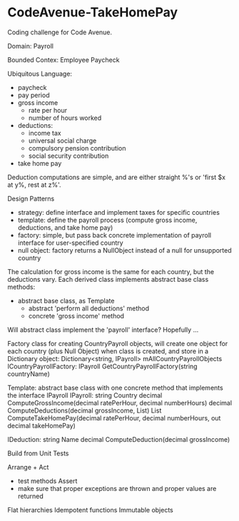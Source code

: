 # CodeAvenue-TakeHomePay
Coding challenge for Code Avenue.

Domain:
Payroll

Bounded Contex:
Employee Paycheck

Ubiquitous Language:
+ paycheck
+ pay period
+ gross income
	+ rate per hour
	+ number of hours worked
+ deductions:
	+ income tax
	+ universal social charge
	+ compulsory pension contribution
	+ social security contribution
+ take home pay


Deduction computations are simple, and are either straight %'s or 'first $x at y%, rest at z%'.

Design Patterns
+ strategy: define interface and implement taxes for specific countries
+ template: define the payroll process (compute gross income, deductions, and take home pay)
+ factory: simple, but pass back concrete implementation of payroll interface for user-specified country
+ null object: factory returns a NullObject instead of a null for unsupported country


The calculation for gross income is the same for each country, but the deductions vary.  Each derived class implements abstract base class methods: 
+ abstract base class, as Template
	+ abstract 'perform all deductions' method
	+ concrete 'gross income' method

Will abstract class implement the 'payroll' interface?  Hopefully ...


Factory class for creating CountryPayroll objects, will create one object for each country (plus Null Object) when class is created, and store in a Dictionary object: 
	Dictionary<string, IPayroll> mAllCountryPayrollObjects
ICountryPayrollFactory:
	IPayroll GetCountryPayrollFactory(string countryName)

Template: abstract base class with one concrete method that implements the interface IPayroll
IPayroll:
	string Country
	decimal ComputeGrossIncome(decimal ratePerHour, decimal numberHours)
	decimal ComputeDeductions(decimal grossIncome, List<IDeduction>)
	List<string> ComputeTakeHomePay(decimal ratePerHour, decimal numberHours, out decimal takeHomePay)
	
IDeduction:
	string Name
	decimal ComputeDeduction(decimal grossIncome)


Build from Unit Tests

Arrange
+ 
Act
+ test methods
Assert
+ make sure that proper exceptions are thrown and proper values are returned

Flat hierarchies
Idempotent functions
Immutable objects
